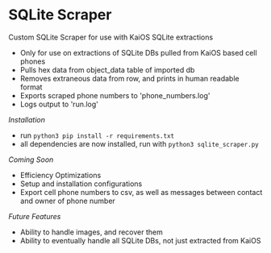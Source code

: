 # SQLite Scraper
Custom SQLite Scraper for use with KaiOS SQLite extractions

- Only for use on extractions of SQLite DBs pulled from KaiOS based cell phones 
- Pulls hex data from object_data table of imported db
- Removes extraneous data from row, and prints in human readable format
- Exports scraped phone numbers to 'phone_numbers.log'
- Logs output to 'run.log'


*Installation*
- run `python3 pip install -r requirements.txt`
- all dependencies are now installed, run with `python3 sqlite_scraper.py`

*Coming Soon*

- Efficiency Optimizations
- Setup and installation configurations
- Export cell phone numbers to csv, as well as messages between contact and owner of phone number

*Future Features*

- Ability to handle images, and recover them
- Ability to eventually handle all SQLite DBs, not just extracted from KaiOS

